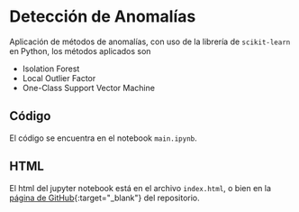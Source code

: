 # Detección de Anomalías

Aplicación de métodos de anomalías, con uso de la librería de ```scikit-learn``` en Python, los métodos aplicados son

- Isolation Forest
- Local Outlier Factor
- One-Class Support Vector Machine

## Código

El código se encuentra en el notebook ```main.ipynb```.


## HTML

El html del jupyter notebook está en el archivo ```index.html```, o bien en la [página de GitHub](https://hugojira.github.io/deteccionAnomalias/){:target="_blank"} del repositorio.

